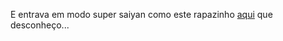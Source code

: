 E entrava em modo super saiyan como este rapazinho [aqui](https://www.youtube.com/watch?v=Jp6bfqIqE6E) que desconheço...